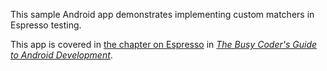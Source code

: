 This sample Android app demonstrates
implementing custom matchers in Espresso testing.

This app is covered in 
[the chapter on Espresso](https://commonsware.com/Android/previews/testing-with-espresso)
in [*The Busy Coder's Guide to Android Development*](https://commonsware.com/Android/).

